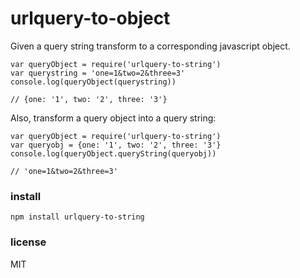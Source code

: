 # urlquery-to-object

Given a query string transform to a corresponding javascript object.

```
var queryObject = require('urlquery-to-string')
var querystring = 'one=1&two=2&three=3'
console.log(queryObject(querystring))

// {one: '1', two: '2', three: '3'}
```

Also, transform a query object into a query string:
```
var queryObject = require('urlquery-to-string')
var queryobj = {one: '1', two: '2', three: '3'}
console.log(queryObject.queryString(queryobj))

// 'one=1&two=2&three=3'
```

### install

```
npm install urlquery-to-string
```

### license

MIT
